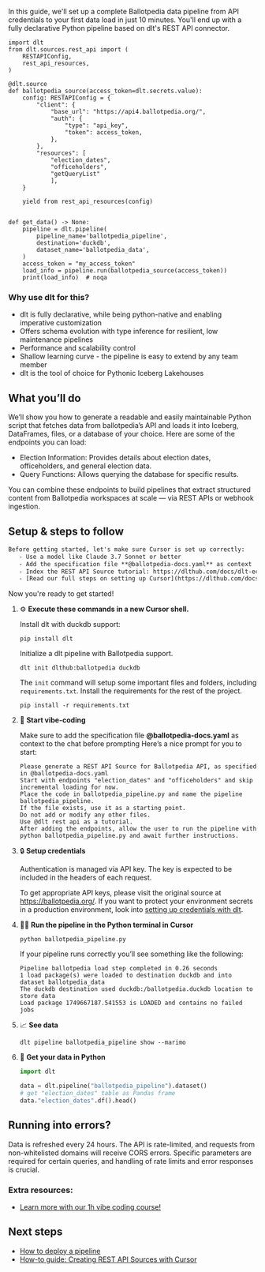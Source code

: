 In this guide, we'll set up a complete Ballotpedia data pipeline from API credentials to your first data load in just 10 minutes. You'll end up with a fully declarative Python pipeline based on dlt's REST API connector.

```python-outcome
import dlt
from dlt.sources.rest_api import (
    RESTAPIConfig,
    rest_api_resources,
)

@dlt.source
def ballotpedia_source(access_token=dlt.secrets.value):
    config: RESTAPIConfig = {
        "client": {
            "base_url": "https://api4.ballotpedia.org/",
            "auth": {
                "type": "api_key",
                "token": access_token,
            },
        },
        "resources": [
            "election_dates",
            "officeholders",
            "getQueryList"
            ],
    }

    yield from rest_api_resources(config)


def get_data() -> None:
    pipeline = dlt.pipeline(
        pipeline_name='ballotpedia_pipeline',
        destination='duckdb',
        dataset_name='ballotpedia_data', 
    )
    access_token = "my_access_token"
    load_info = pipeline.run(ballotpedia_source(access_token))
    print(load_info)  # noqa
```

### Why use dlt for this?

- dlt is fully declarative, while being python-native and enabling imperative customization
- Offers schema evolution with type inference for resilient, low maintenance pipelines
- Performance and scalability control
- Shallow learning curve - the pipeline is easy to extend by any team member
- dlt is the tool of choice for Pythonic Iceberg Lakehouses

## What you’ll do

We’ll show you how to generate a readable and easily maintainable Python script that fetches data from ballotpedia’s API and loads it into Iceberg, DataFrames, files, or a database of your choice. Here are some of the endpoints you can load:

- Election Information: Provides details about election dates, officeholders, and general election data.
- Query Functions: Allows querying the database for specific results.

You can combine these endpoints to build pipelines that extract structured content from Ballotpedia workspaces at scale — via REST APIs or webhook ingestion.

## Setup & steps to follow

```default
Before getting started, let's make sure Cursor is set up correctly:
   - Use a model like Claude 3.7 Sonnet or better
   - Add the specification file **@ballotpedia-docs.yaml** as context
   - Index the REST API Source tutorial: https://dlthub.com/docs/dlt-ecosystem/verified-sources/rest_api/ and add it to context as **@dlt rest api**
   - [Read our full steps on setting up Cursor](https://dlthub.com/docs/dlt-ecosystem/llm-tooling/cursor-restapi#23-configuring-cursor-with-documentation)
```

Now you're ready to get started! 

1. ⚙️ **Execute these commands in a new Cursor shell.**
    
    Install dlt with duckdb support:
    ```shell
    pip install dlt
    ```

    Initialize a dlt pipeline with Ballotpedia support.
    ```shell
    dlt init dlthub:ballotpedia duckdb
    ```

    The `init` command will setup some important files and folders, including `requirements.txt`. Install the requirements for the rest of the project.
    ```shell
    pip install -r requirements.txt
    ```
    
2. 🤠 **Start vibe-coding**
    
    Make sure to add the specification file **@ballotpedia-docs.yaml** as context to the chat before prompting
    Here’s a nice prompt for you to start: 
    
    ```prompt
    Please generate a REST API Source for Ballotpedia API, as specified in @ballotpedia-docs.yaml 
    Start with endpoints "election_dates" and "officeholders" and skip incremental loading for now. 
    Place the code in ballotpedia_pipeline.py and name the pipeline ballotpedia_pipeline. 
    If the file exists, use it as a starting point. 
    Do not add or modify any other files. 
    Use @dlt rest api as a tutorial. 
    After adding the endpoints, allow the user to run the pipeline with python ballotpedia_pipeline.py and await further instructions.
    ```

    
3. 🔒 **Setup credentials** 
    
    Authentication is managed via API key. The key is expected to be included in the headers of each request.
    
    To get appropriate API keys, please visit the original source at https://ballotpedia.org/.
    If you want to protect your environment secrets in a production environment, look into [setting up credentials with dlt](https://dlthub.com/docs/walkthroughs/add_credentials).
    
4. 🏃‍♀️ **Run the pipeline in the Python terminal in Cursor**
    
    ```shell
    python ballotpedia_pipeline.py
    ```
    
    If your pipeline runs correctly you’ll see something like the following:
    
    ```shell
    Pipeline ballotpedia load step completed in 0.26 seconds
    1 load package(s) were loaded to destination duckdb and into dataset ballotpedia_data
    The duckdb destination used duckdb:/ballotpedia.duckdb location to store data
    Load package 1749667187.541553 is LOADED and contains no failed jobs
    ```
    
5. 📈 **See data**
    
    ```shell
    dlt pipeline ballotpedia_pipeline show --marimo
    ```
    
6. 🐍 **Get your data in Python**
    
    ```python
    import dlt

   data = dlt.pipeline("ballotpedia_pipeline").dataset()
   # get "election_dates" table as Pandas frame
   data."election_dates".df().head()
    ```

## Running into errors?

Data is refreshed every 24 hours. The API is rate-limited, and requests from non-whitelisted domains will receive CORS errors. Specific parameters are required for certain queries, and handling of rate limits and error responses is crucial.

### Extra resources:

- [Learn more with our 1h vibe coding course!](https://www.youtube.com/watch?v=GGid70rnJuM)

## Next steps

- [How to deploy a pipeline](https://dlthub.com/docs/walkthroughs/deploy-a-pipeline)
- [How-to guide: Creating REST API Sources with Cursor](https://dlthub.com/docs/dlt-ecosystem/llm-tooling/cursor-restapi)